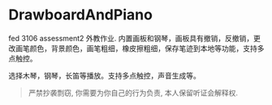 # DrawboardAndPiano
fed 3106 assessment2 外教作业.
内置画板和钢琴，画板具有撤销，反撤销，更改画笔颜色，背景颜色，画笔粗细，橡皮擦粗细，保存笔迹到本地等功能，支持多点触控。

选择木琴，钢琴，长笛等播放。支持多点触控，声音生成等。

> 严禁抄袭剽窃, 你需要为你自己的行为负责, 本人保留听证会解释权.

